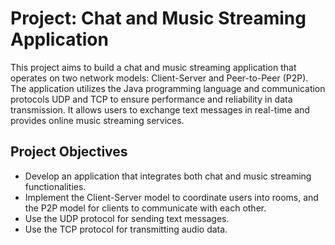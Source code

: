 # Project: Chat and Music Streaming Application

This project aims to build a chat and music streaming application that operates on two network models: Client-Server and Peer-to-Peer (P2P). The application utilizes the Java programming language and communication protocols UDP and TCP to ensure performance and reliability in data transmission. It allows users to exchange text messages in real-time and provides online music streaming services.

## Project Objectives

- Develop an application that integrates both chat and music streaming functionalities.
- Implement the Client-Server model to coordinate users into rooms, and the P2P model for clients to communicate with each other.
- Use the UDP protocol for sending text messages.
- Use the TCP protocol for transmitting audio data.
